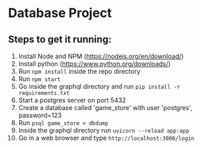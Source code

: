# Database Project

## Steps to get it running:

1) Install Node and NPM (https://nodejs.org/en/download/)
2) Install python (https://www.python.org/downloads/)
3) Run `npm install` inside the repo directory
4) Run `npm start`
5) Go inside the graphql directory and run `pip install -r requirements.txt`
6) Start a postgres server on port 5432
7) Create a database called 'game_store' with user 'postgres', password=123
8) Run `psql game_store < dbdump`
9) Inside the graphql directory run `uvicorn --reload app:app`
10) Go in a web browser and type `http://localhost:3000/login`